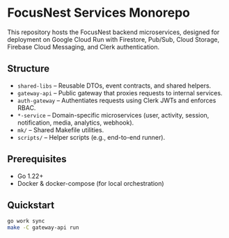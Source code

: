 # FocusNest Services Monorepo

This repository hosts the FocusNest backend microservices, designed for deployment on Google Cloud Run with Firestore, Pub/Sub, Cloud Storage, Firebase Cloud Messaging, and Clerk authentication.

## Structure

- `shared-libs` – Reusable DTOs, event contracts, and shared helpers.
- `gateway-api` – Public gateway that proxies requests to internal services.
- `auth-gateway` – Authentiates requests using Clerk JWTs and enforces RBAC.
- `*-service` – Domain-specific microservices (user, activity, session, notification, media, analytics, webhook).
- `mk/` – Shared Makefile utilities.
- `scripts/` – Helper scripts (e.g., end-to-end runner).

## Prerequisites

- Go 1.22+
- Docker & docker-compose (for local orchestration)

## Quickstart

```sh
go work sync
make -C gateway-api run
```
